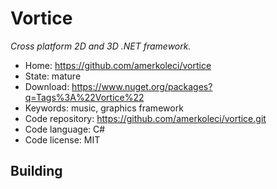 # Vortice

_Cross platform 2D and 3D .NET framework._

- Home: https://github.com/amerkoleci/vortice
- State: mature
- Download: https://www.nuget.org/packages?q=Tags%3A%22Vortice%22
- Keywords: music, graphics framework
- Code repository: https://github.com/amerkoleci/vortice.git
- Code language: C#
- Code license: MIT

## Building

